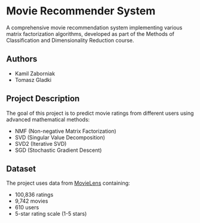 # Movie Recommender System

A comprehensive movie recommendation system implementing various matrix factorization algorithms, developed as part of the Methods of Classification and Dimensionality Reduction course.

## Authors
- Kamil Zaborniak
- Tomasz Gladki

## Project Description
The goal of this project is to predict movie ratings from different users using advanced mathematical methods:
- NMF (Non-negative Matrix Factorization)
- SVD (Singular Value Decomposition)
- SVD2 (Iterative SVD)
- SGD (Stochastic Gradient Descent)

## Dataset
The project uses data from [MovieLens](https://grouplens.org/datasets/movielens/) containing:
- 100,836 ratings
- 9,742 movies
- 610 users
- 5-star rating scale (1-5 stars)


